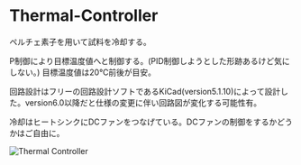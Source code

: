 # Thermal-Controller

ペルチェ素子を用いて試料を冷却する。

P制御により目標温度値へと制御する。(PID制御しようとした形跡あるけど気にしない。)
目標温度値は20℃前後が目安。

回路設計はフリーの回路設計ソフトであるKiCad(version5.1.10)によって設計した。version6.0以降だと仕様の変更に伴い回路図が変化する可能性有。

冷却はヒートシンクにDCファンをつなげている。DCファンの制御をするかどうかはご自由に。


![Thermal Controller](https://user-images.githubusercontent.com/93374196/148498071-bb25758a-139b-424b-8cbc-57188628f428.jpg)
